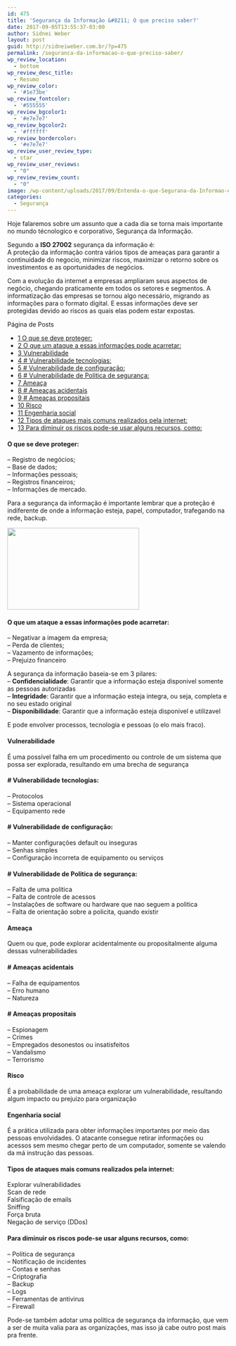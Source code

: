 ```yaml
---
id: 475
title: 'Segurança da Informação &#8211; O que preciso saber?'
date: 2017-09-05T13:55:37-03:00
author: Sidnei Weber
layout: post
guid: http://sidneiweber.com.br/?p=475
permalink: /seguranca-da-informacao-o-que-preciso-saber/
wp_review_location:
  - bottom
wp_review_desc_title:
  - Resumo
wp_review_color:
  - '#1e73be'
wp_review_fontcolor:
  - '#555555'
wp_review_bgcolor1:
  - '#e7e7e7'
wp_review_bgcolor2:
  - '#ffffff'
wp_review_bordercolor:
  - '#e7e7e7'
wp_review_user_review_type:
  - star
wp_review_user_reviews:
  - "0"
wp_review_review_count:
  - "0"
image: /wp-content/uploads/2017/09/Entenda-o-que-Segurana-da-Informao-e-reduza-riscos-na-empresa.png
categories:
  - Segurança
---
```

Hoje falaremos sobre um assunto que a cada dia se torna mais importante no mundo técnologico e corporativo, Segurança da Informação.

Segundo a **ISO 27002** segurança da informação é:  
A proteção da informação contra vários tipos de ameaças para garantir a continuidade do negocio, minimizar riscos, maximizar o retorno sobre os investimentos e as oportunidades de negócios.

Com a evolução da internet a empresas ampliaram seus aspectos de negócio, chegando praticamente em todos os setores e segmentos. A informatização das empresas se tornou algo necessário, migrando as informações para o formato digital. E essas informações deve ser protegidas devido ao riscos as quais elas podem estar expostas.

<div id="toc_container" class="no_bullets">
  <p class="toc_title">
    P&aacute;gina de Posts
  </p>
  
  <ul class="toc_list">
    <li>
      <a href="#O_que_se_deve_proteger"><span class="toc_number toc_depth_1">1</span> O que se deve proteger:</a>
    </li>
    <li>
      <a href="#O_que_um_ataque_a_essas_informacoes_pode_acarretar"><span class="toc_number toc_depth_1">2</span> O que um ataque a essas informações pode acarretar:</a>
    </li>
    <li>
      <a href="#Vulnerabilidade"><span class="toc_number toc_depth_1">3</span> Vulnerabilidade</a>
    </li>
    <li>
      <a href="#_Vulnerabilidade_tecnologias"><span class="toc_number toc_depth_1">4</span> # Vulnerabilidade tecnologias:</a>
    </li>
    <li>
      <a href="#_Vulnerabilidade_de_configuracao"><span class="toc_number toc_depth_1">5</span> # Vulnerabilidade de configuração:</a>
    </li>
    <li>
      <a href="#_Vulnerabilidade_de_Politica_de_seguranca"><span class="toc_number toc_depth_1">6</span> # Vulnerabilidade de Politica de segurança:</a>
    </li>
    <li>
      <a href="#Ameaca"><span class="toc_number toc_depth_1">7</span> Ameaça</a>
    </li>
    <li>
      <a href="#_Ameacas_acidentais"><span class="toc_number toc_depth_1">8</span> # Ameaças acidentais</a>
    </li>
    <li>
      <a href="#_Ameacas_propositais"><span class="toc_number toc_depth_1">9</span> # Ameaças propositais</a>
    </li>
    <li>
      <a href="#Risco"><span class="toc_number toc_depth_1">10</span> Risco</a>
    </li>
    <li>
      <a href="#Engenharia_social"><span class="toc_number toc_depth_1">11</span> Engenharia social</a>
    </li>
    <li>
      <a href="#Tipos_de_ataques_mais_comuns_realizados_pela_internet"><span class="toc_number toc_depth_1">12</span> Tipos de ataques mais comuns realizados pela internet:</a>
    </li>
    <li>
      <a href="#Para_diminuir_os_riscos_pode-se_usar_alguns_recursos_como"><span class="toc_number toc_depth_1">13</span> Para diminuir os riscos pode-se usar alguns recursos, como:</a>
    </li>
  </ul>
</div>

#### <span id="O_que_se_deve_proteger">O que se deve proteger:</span>

&#8211; Registro de negócios;  
&#8211; Base de dados;  
&#8211; Informações pessoais;  
&#8211; Registros financeiros;  
&#8211; Informações de mercado.

Para a segurança da informação é importante lembrar que a proteção é indiferente de onde a informação esteja, papel, computador, trafegando na rede, backup.

<img class="alignnone size-medium wp-image-477" src="http://sidneiweber.com.br/wp-content/uploads/2017/09/seguranca-da-informacao-em-profundidade-300x186.jpg" alt="" width="300" height="186" srcset="https://sidneiweber.com.br/wp-content/uploads/2017/09/seguranca-da-informacao-em-profundidade-300x186.jpg 300w, https://sidneiweber.com.br/wp-content/uploads/2017/09/seguranca-da-informacao-em-profundidade.jpg 540w" sizes="(max-width: 300px) 100vw, 300px" /> 

#### <span id="O_que_um_ataque_a_essas_informacoes_pode_acarretar">O que um ataque a essas informações pode acarretar:</span>

&#8211; Negativar a imagem da empresa;  
&#8211; Perda de clientes;  
&#8211; Vazamento de informações;  
&#8211; Prejuizo financeiro

A segurança da informação baseia-se em 3 pilares:  
&#8211; **Confidencialidade**: Garantir que a informação esteja disponivel somente as pessoas autorizadas  
&#8211; **Integridade**: Garantir que a informação esteja integra, ou seja, completa e no seu estado original  
&#8211; **Disponibilidade**: Garantir que a informação esteja disponivel e utilizavel

E pode envolver processos, tecnologia e pessoas (o elo mais fraco).

#### <span id="Vulnerabilidade">Vulnerabilidade</span>

É uma possível falha em um procedimento ou controle de um sistema que possa ser explorada, resultando em uma brecha de segurança

#### <span id="_Vulnerabilidade_tecnologias"># Vulnerabilidade tecnologias:</span>

&#8211; Protocolos  
&#8211; Sistema operacional  
&#8211; Equipamento rede

#### <span id="_Vulnerabilidade_de_configuracao"># Vulnerabilidade de configuração:</span>

&#8211; Manter configurações default ou inseguras  
&#8211; Senhas simples  
&#8211; Configuração incorreta de equipamento ou serviços

#### <span id="_Vulnerabilidade_de_Politica_de_seguranca"># Vulnerabilidade de Politica de segurança:</span>

&#8211; Falta de uma politica  
&#8211; Falta de controle de acessos  
&#8211; Instalações de software ou hardware que nao seguem a politica  
&#8211; Falta de orientação sobre a policita, quando existir

#### <span id="Ameaca">Ameaça</span>

Quem ou que, pode explorar acidentalmente ou propositalmente alguma dessas vulnerabilidades

#### <span id="_Ameacas_acidentais"># Ameaças acidentais</span>

&#8211; Falha de equipamentos  
&#8211; Erro humano  
&#8211; Natureza

#### <span id="_Ameacas_propositais"># Ameaças propositais</span>

&#8211; Espionagem  
&#8211; Crimes  
&#8211; Empregados desonestos ou insatisfeitos  
&#8211; Vandalismo  
&#8211; Terrorismo

#### <span id="Risco">Risco</span>

É a probabilidade de uma ameaça explorar um vulnerabilidade, resultando algum impacto ou prejuizo para organização

#### <span id="Engenharia_social">Engenharia social</span>

É a prática utilizada para obter informações importantes por meio das pessoas envolvidades. O atacante consegue retirar informações ou acessos sem mesmo chegar perto de um computador, somente se valendo da má instrução das pessoas.

#### <span id="Tipos_de_ataques_mais_comuns_realizados_pela_internet">Tipos de ataques mais comuns realizados pela internet:</span>

Explorar vulnerabilidades  
Scan de rede  
Falsificação de emails  
Sniffing  
Força bruta  
Negação de serviço (DDos)

#### <span id="Para_diminuir_os_riscos_pode-se_usar_alguns_recursos_como">Para diminuir os riscos pode-se usar alguns recursos, como:</span>

&#8211; Politica de segurança  
&#8211; Notificação de incidentes  
&#8211; Contas e senhas  
&#8211; Criptografia  
&#8211; Backup  
&#8211; Logs  
&#8211; Ferramentas de antivirus  
&#8211; Firewall

Pode-se também adotar uma política de segurança da informação, que vem a ser de muita valia para as organizações, mas isso já cabe outro post mais pra frente.&nbsp;